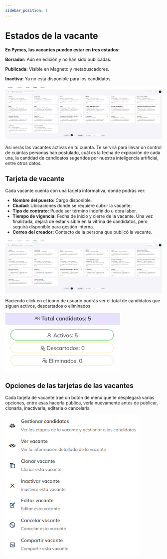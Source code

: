 ```yaml
---
sidebar_position: 1
---
```


# Estados de la vacante

**En Pymes, las vacantes pueden estar en tres estados:**


**Borrador:** Aún en edición y no han sido publicadas.

**Publicada:** Visible en Magneto y metabuscadores. 

**Inactiva:** Ya no está disponible para los candidatos.

![Draft Screen](./img/draftScreen.png)

Así verás las vacantes activas en tu cuenta. Te servirá para llevar un control de cuántas personas han postulado, cuál es la fecha de expiración de cada una, la cantidad de candidatos sugeridos por nuestra inteligencia artificial, entre otros datos.

## Tarjeta de vacante

Cada vacante cuenta con una tarjeta informativa, donde podrás ver:

- **Nombre del puesto:** Cargo disponible.
- **Ciudad:** Ubicaciones donde se requiere cubrir la vacante.
- **Tipo de contrato:** Puede ser término indefinido u obra labor.
- **Tiempo de vigencia:** Fecha de inicio y cierre de la vacante. Una vez finalizada, dejará de estar visible en la vitrina de candidatos, pero seguirá disponible para gestión interna.
- **Correo del creador:** Contacto de la persona que publicó la vacante.

![Vacancy Card](./img/draftScreen.png)

Haciendo click en el icono de usuario podrás ver el total de candidatos que siguen activos, descartados o eliminados

![Total Candidates](./img/totalCandidates.png)

## Opciones de las tarjetas de las vacantes 

Cada tarjeta de vacante trae un botón de menú que te desplegará varias opciones, entre esas
hacerla pública, verla nuevamente antes de publicar, clonarla, inactivarla, editarla o 
cancelarla

![Card Options](./img/cardOptions.png)
